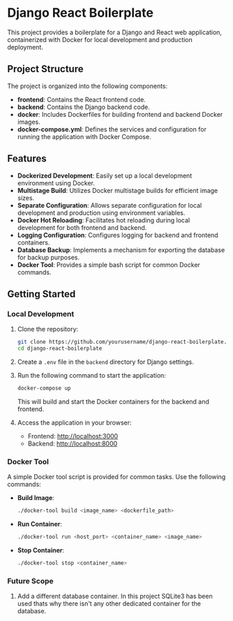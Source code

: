 # Django React Boilerplate

This project provides a boilerplate for a Django and React web application, containerized with Docker for local development and production deployment.

## Project Structure

The project is organized into the following components:

- **frontend**: Contains the React frontend code.
- **backend**: Contains the Django backend code.
- **docker**: Includes Dockerfiles for building frontend and backend Docker images.
- **docker-compose.yml**: Defines the services and configuration for running the application with Docker Compose.

## Features

- **Dockerized Development**: Easily set up a local development environment using Docker.
- **Multistage Build**: Utilizes Docker multistage builds for efficient image sizes.
- **Separate Configuration**: Allows separate configuration for local development and production using environment variables.
- **Docker Hot Reloading**: Facilitates hot reloading during local development for both frontend and backend.
- **Logging Configuration**: Configures logging for backend and frontend containers.
- **Database Backup**: Implements a mechanism for exporting the database for backup purposes.
- **Docker Tool**: Provides a simple bash script for common Docker commands.

## Getting Started

### Local Development

1. Clone the repository:

   ```bash
   git clone https://github.com/yourusername/django-react-boilerplate.git
   cd django-react-boilerplate
   ```

2. Create a `.env` file in the `backend` directory for Django settings.

4. Run the following command to start the application:

   ```bash
   docker-compose up
   ```

   This will build and start the Docker containers for the backend and frontend.

5. Access the application in your browser:

   - Frontend: [http://localhost:3000](http://localhost:3000)
   - Backend: [http://localhost:8000](http://localhost:8000)

### Docker Tool

A simple Docker tool script is provided for common tasks. Use the following commands:

- **Build Image**:

  ```bash
  ./docker-tool build <image_name> <dockerfile_path>
  ```

- **Run Container**:

  ```bash
  ./docker-tool run <host_port> <container_name> <image_name>
  ```

- **Stop Container**:

  ```bash
  ./docker-tool stop <container_name>
  ```

### Future Scope
1. Add a different database container. In this project SQLite3 has been used thats why there isn't any other dedicated container for the database.
